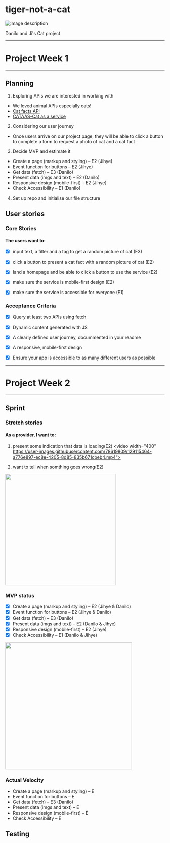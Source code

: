 # tiger-not-a-cat

![image description](https://i.pinimg.com/originals/4b/ae/e9/4baee94ad8634680ebd9cbf372f9888e.gif)

Danilo and Ji's Cat project

---

# Project Week 1

---

## Planning

1. Exploring APIs we are interested in working with

- We loved animal APIs especially cats!
- [Cat facts API](https://catfact.ninja/)
- [CATAAS-Cat as a service](https://cataas.com/#/)

2. Considering our user journey

- Once users arrive on our project page, they will be able to click a button to complete a form to request a photo of cat and a cat fact

3. Decide MVP and estimate it

- Create a page (markup and styling) – E2 (Jihye)
- Event function for buttons – E2 (Jihye)
- Get data (fetch) – E3 (Danilo)
- Present data (imgs and text) – E2 (Danilo)
- Responsive design (mobile-first) – E2 (Jihye)
- Check Accessibility – E1 (Danilo)

4. Set up repo and initialise our file structure

## User stories

### Core Stories

#### The users want to:

- [x] input text, a filter and a tag to get a random picture of cat (E3)
- [x] click a button to present a cat fact with a random picture of cat (E2)
- [x] land a homepage and be able to click a button to use the service (E2)
- [x] make sure the service is mobile-first design (E2)
- [x] make sure the service is accessible for everyone (E1)


### Acceptance Criteria

- [x] Query at least two APIs using fetch
- [x] Dynamic content generated with JS
- [x] A clearly defined user journey, docummented in your readme
- [x] A responsive, mobile-first design
- [x] Ensure your app is accessible to as many different users as possible


---

# Project Week 2

---

## Sprint

### Stretch stories

#### As a provider, I want to:

1. present some indication that data is loading(E2)
<video width="400" https://user-images.githubusercontent.com/78619809/129115464-a776e897-ec8e-4205-8d85-835b671cbeb4.mp4">

2. want to tell when somthing goes wrong(E2)
<img width="350" src="https://user-images.githubusercontent.com/78619809/129115848-4760cc6d-6709-4729-bc74-0664eeb2f00e.png">

### MVP status

- [x] Create a page (markup and styling) – E2 (Jihye & Danilo)
- [x] Event function for buttons – E2 (Jihye & Danilo)
- [x] Get data (fetch) – E3 (Danilo)
- [x] Present data (imgs and text) – E2 (Danilo & Jihye)
- [x] Responsive design (mobile-first) – E2 (Jihye)
- [x] Check Accessibility – E1 (Danilo & Jihye)
<img width="400" src="https://user-images.githubusercontent.com/78619809/129115717-876af85f-633a-4e62-a63d-cfb27dd01f5d.png">




### Actual Velocity

- Create a page (markup and styling) – E
- Event function for buttons – E
- Get data (fetch) – E3 (Danilo)
- Present data (imgs and text) – E
- Responsive design (mobile-first) – E
- Check Accessibility – E

## Testing
